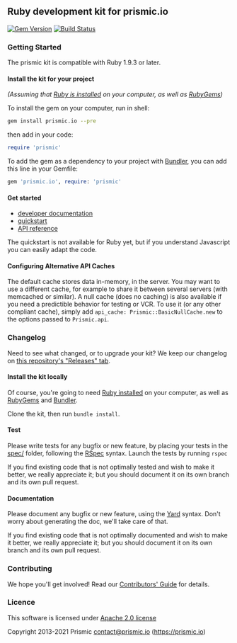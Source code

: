 ## Ruby development kit for prismic.io

[![Gem Version](https://badge.fury.io/rb/prismic.io.png)](http://badge.fury.io/rb/prismic.io)
[![Build Status](https://travis-ci.com/prismicio-community/ruby-kit.svg?branch=master)](https://travis-ci.com/prismicio-community/ruby-kit)

### Getting Started

The prismic kit is compatible with Ruby 1.9.3 or later.

#### Install the kit for your project

_(Assuming that [Ruby is installed](https://www.ruby-lang.org/en/downloads/) on your computer, as well as [RubyGems](http://rubygems.org/pages/download))_

To install the gem on your computer, run in shell:

```sh
gem install prismic.io --pre
```

then add in your code:

```ruby
require 'prismic'
```

To add the gem as a dependency to your project with [Bundler](http://bundler.io/), you can add this line in your Gemfile:

```ruby
gem 'prismic.io', require: 'prismic'
```

#### Get started

- [developer documentation](./docs-usage)
- [quickstart](https://prismic.io/quickstart)
- [API reference](http://prismicio.github.io/ruby-kit/)

The quickstart is not available for Ruby yet, but if you understand Javascript you can easily adapt the code.

#### Configuring Alternative API Caches

The default cache stores data in-memory, in the server. You may want to use a different cache, for example to share it between several servers (with memcached or similar). A null cache (does no caching) is also available if you need a predictible behavior for testing or VCR. To use it (or any other compliant cache), simply add `api_cache: Prismic::BasicNullCache.new` to the options passed to `Prismic.api`.

### Changelog

Need to see what changed, or to upgrade your kit? We keep our changelog on [this repository's "Releases" tab](https://github.com/prismicio/ruby-kit/releases).

#### Install the kit locally

Of course, you're going to need [Ruby installed](https://www.ruby-lang.org/en/downloads/) on your computer, as well as [RubyGems](http://rubygems.org/pages/download) and [Bundler](http://bundler.io/).

Clone the kit, then run `bundle install`.

#### Test

Please write tests for any bugfix or new feature, by placing your tests in the [spec/](spec/) folder, following the [RSpec](http://rspec.info/) syntax. Launch the tests by running `rspec`

If you find existing code that is not optimally tested and wish to make it better, we really appreciate it; but you should document it on its own branch and its own pull request.

#### Documentation

Please document any bugfix or new feature, using the [Yard](http://yardoc.org/) syntax. Don't worry about generating the doc, we'll take care of that.

If you find existing code that is not optimally documented and wish to make it better, we really appreciate it; but you should document it on its own branch and its own pull request.

### Contributing

We hope you'll get involved! Read our [Contributors' Guide](/CONTRIBUTING.md) for details.

### Licence

This software is licensed under [Apache 2.0 license](/LICENSE.md)

Copyright 2013-2021 Prismic <contact@prismic.io> (https://prismic.io)
